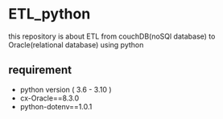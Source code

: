 
# ETL_python

this repository is about ETL from couchDB(noSQl database) to Oracle(relational database) using python

## requirement

- python version ( 3.6 - 3.10 )
- cx-Oracle==8.3.0
- python-dotenv==1.0.1
